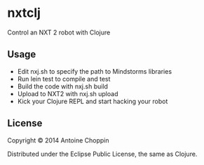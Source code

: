 # nxtclj

Control an NXT 2 robot with Clojure

## Usage

- Edit nxj.sh to specify the path to Mindstorms libraries
- Run lein test to compile and test
- Build the code with nxj.sh build
- Upload to NXT2 with nxj.sh upload
- Kick your Clojure REPL and start hacking your robot

## License

Copyright © 2014 Antoine Choppin

Distributed under the Eclipse Public License, the same as Clojure.
